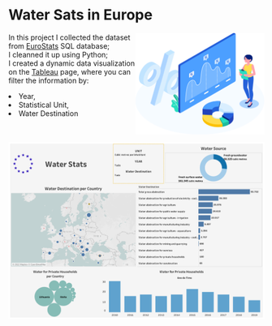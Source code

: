 <h1>Water Sats in Europe</h1>
<img align='right' height=200 src='https://raw.githubusercontent.com/gabrielalastra/WaterStatsEU/main/Daco_3844035.png'/>
<p>In this project I collected the dataset from  <a href='https://ec.europa.eu/eurostat/data/database'>EuroStats</a> SQL database; </br>
I cleanned it up using Python;</br>
I created a dynamic data visualization on the <a href='https://public.tableau.com/views/WaterStatsEU/WaterEUDashboard?:language=pt-BR&:display_count=n&:origin=viz_share_link'>Tableau</a> page, where you can filter the information by: <li>Year, <li>Statistical Unit, <li>Water Destination
</p>

</br></br>
<img src='https://github.com/gabrielalastra/WaterStatsEU/blob/main/WaterEUDashboard.png?raw=true'/>
